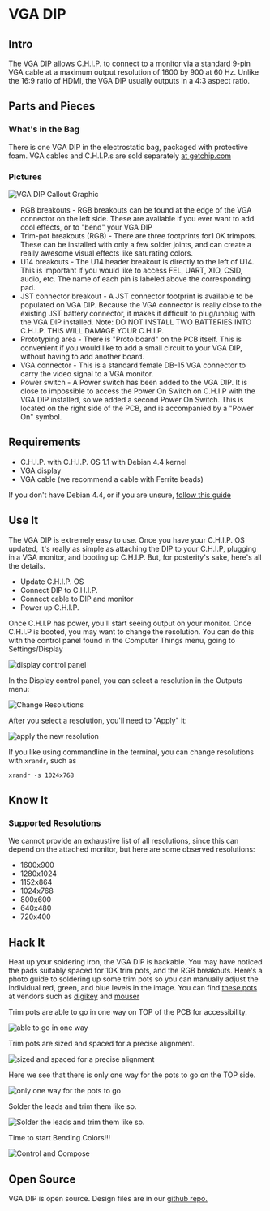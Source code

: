 # VGA DIP

## Intro

The VGA DIP allows C.H.I.P. to connect to a monitor via a standard 9-pin VGA cable at a maximum output resolution of 1600 by 900 at 60 Hz. Unlike the 16:9 ratio of HDMI, the VGA DIP usually outputs in a 4:3 aspect ratio.

## Parts and Pieces

### What's in the Bag

There is one VGA DIP in the electrostatic bag, packaged with protective foam. VGA cables and C.H.I.P.s are sold separately [at getchip.com](https://getchip.com/pages/store)

### Pictures

![VGA DIP Callout Graphic](images/vga_callout.jpg)

 * RGB breakouts - RGB breakouts can be found at the edge of the VGA connector on the left side. These are available if you ever want to add cool effects, or to "bend" your VGA DIP
 * Trim-pot breakouts (RGB) - There are three footprints for1 0K trimpots. These can be installed with only a few solder joints, and can create a really awesome visual effects like saturating colors.
 * U14 breakouts - The U14 header breakout is directly to the left of U14. This is important if you would like to access FEL, UART, XIO, CSID, audio, etc. The name of each pin is labeled above the corresponding pad.
 * JST connector breakout - A JST connector footprint  is available to be populated on VGA DIP. Because the VGA connector is really close to the existing JST battery connector, it makes it difficult to plug/unplug with the VGA DIP installed. Note: DO NOT INSTALL TWO BATTERIES INTO C.H.I.P. THIS WILL DAMAGE YOUR C.H.I.P. 
 * Prototyping area - There is "Proto board" on the PCB itself. This is convenient if you would like to add a small circuit to your VGA DIP, without having to add another board.
 * VGA connector - This is a standard female DB-15 VGA connector to carry the video signal to a VGA monitor. 
 * Power switch - A Power switch has been added to the VGA DIP. It is close to impossible to access the Power On Switch on C.H.I.P with the VGA DIP installed, so we added a second Power On Switch. This is located on the right side of the PCB, and is accompanied by a "Power On" symbol. 

## Requirements

 * C.H.I.P. with C.H.I.P. OS 1.1 with Debian 4.4 kernel
 * VGA display
 * VGA cable (we recommend a cable with Ferrite beads)

If you don't have Debian 4.4, or if you are unsure, [follow this guide](getchip.com/update)

## Use It

The VGA DIP is extremely easy to use. Once you have your C.H.I.P. OS updated, it's really as simple as attaching the DIP to your C.H.I.P, plugging in a VGA monitor, and booting up C.H.I.P. But, for posterity's sake, here's all the details. 

 * Update C.H.I.P. OS
 * Connect DIP to C.H.I.P.
 * Connect cable to DIP and monitor
 * Power up C.H.I.P.

Once C.H.I.P has power, you'll start seeing output on your monitor. Once C.H.I.P is booted, you may want to change the resolution. You can do this with the control panel found in the Computer Things menu, going to Settings/Display 

![display control panel](images/settings_select.jpg)

In the Display control panel, you can select a resolution in the Outputs menu:

![Change Resolutions](images/settings_vga_resolution.jpg)

After you select a resolution, you'll need to "Apply" it:

![apply the new resolution](images/settings_apply.jpg)

If you like using commandline in the terminal, you can change resolutions with `xrandr`, such as

```shell
xrandr -s 1024x768
```

## Know It

### Supported Resolutions

We cannot provide an exhaustive list of all resolutions, since this can depend on the attached monitor, but here are some observed resolutions:

  * 1600x900
  * 1280x1024
  * 1152x864
  * 1024x768
  * 800x600
  * 640x480
  * 720x400

## Hack It

Heat up your soldering iron, the VGA DIP is hackable. You may have noticed the pads suitably spaced for 10K trim pots, and the RGB breakouts. Here's a photo guide to soldering up some trim pots so you can manually adjust the individual red, green, and blue levels in the image. You can find [these pots](http://www.bourns.com/docs/Product-Datasheets/3386.pdf) at vendors such as [digikey](http://www.digikey.com/product-detail/en/bourns-inc/3386P-1-103TLF/3386P-103TLF-ND/1232547) and [mouser](http://www.mouser.com/ProductDetail/Bourns/3386P-1-103TLF/?qs=sGAEpiMZZMvygUB3GLcD7rufck0TIBKysL9OZJpl%2f%2fo%3d)

Trim pots are able to go in one way on TOP of the PCB for accessibility.

![able to go in one way](images/vgapot_01place.jpg)

Trim pots are sized and spaced for a precise alignment.

![sized and spaced for a precise alignment](images/vgapot_02allpots.jpg)

Here we see that there is only one way for the pots to go on the TOP side.

![only one way for the pots to go](images/vgapot_03thruhole.jpg)

Solder the leads and trim them like so.

![Solder the leads and trim them like so.](images/vgapot_04soldered.jpg)

Time to start Bending Colors!!!

![Control and Compose](images/vgapot_02allpots.jpg)

## Open Source

VGA DIP is open source. Design files are in our [github repo.](https://github.com/NextThingCo/DIP-VGA-PCB)
